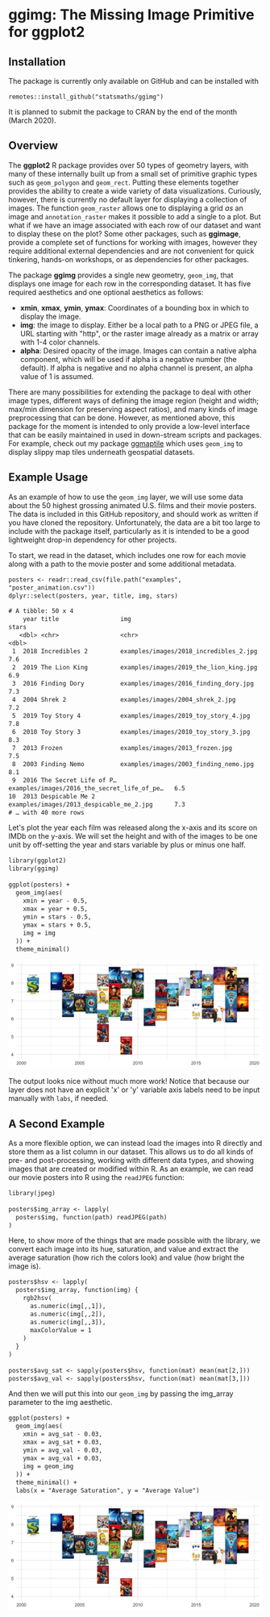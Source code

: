 # ggimg: The Missing Image Primitive for ggplot2

## Installation

The package is currently only available on GitHub and can be installed with

```{r}
remotes::install_github("statsmaths/ggimg")
```

It is planned to submit the package to CRAN by the end of the month
(March 2020).

## Overview

The **ggplot2** R package provides over 50 types of geometry layers, with many
of these internally built up from a small set of primitive graphic types such
as `geom_polygon` and `geom_rect`. Putting these elements together provides
the ability to create a wide variety of data visualizations. Curiously, however,
there is currently no default layer for displaying a collection of images.
The function `geom_raster` allows one to displaying a grid *as* an image and
`annotation_raster` makes it possible to add a single to a plot. But what if
we have an image associated with each row of our dataset and want to display
these on the plot? Some other packages, such as **ggimage**, provide a complete
set of functions for working with images, however they require additional
external dependencies and are not convenient for quick tinkering, hands-on
workshops, or as dependencies for other packages.

The package **ggimg** provides a single new geometry, `geom_img`,
that displays one image for each row in the corresponding dataset. It has five
required aesthetics and one optional aesthetics as follows:

- **xmin**, **xmax**, **ymin**, **ymax**: Coordinates of a bounding box in which
to display the image.
- **img**: the image to display. Either be a local path to a PNG or JPEG
file, a URL starting with "http", or the raster image already as a matrix or
array with 1-4 color channels.
- **alpha**: Desired opacity of the image. Images can contain a native alpha
component,  which will be used if alpha is a negative number (the default).
If alpha is negative and no alpha channel is present, an alpha value of 1 is
assumed.

There are many possibilities for extending the package to deal with other
image types, different ways of defining the image region (height and width;
max/min dimension for preserving aspect ratios), and many kinds of image
preprocessing that can be done. However, as mentioned above, this package for
the moment is intended to only provide a low-level interface that can be easily
maintained in used in down-stream scripts and packages. For example, check out
my package [ggmaptile](https://github.com/statsmaths/ggmaptile) which uses
`geom_img` to display slippy map tiles underneath geospatial datasets.

## Example Usage

As an example of how to use the `geom_img` layer, we will use some data about
the 50 highest grossing animated U.S. films and their movie posters. The data
is included in this GitHub repository, and should work as written if you have
cloned the repository. Unfortunately, the data are a bit too large to include
with the package itself, particularly as it is intended to be a good lightweight
drop-in dependency for other projects.

To start, we read in the dataset, which includes one row for each movie along
with a path to the movie poster and some additional metadata.

```{r}
posters <- readr::read_csv(file.path("examples", "poster_animation.csv"))
dplyr::select(posters, year, title, img, stars)
```
```
# A tibble: 50 x 4
    year title                 img                                         stars
   <dbl> <chr>                 <chr>                                       <dbl>
 1  2018 Incredibles 2         examples/images/2018_incredibles_2.jpg        7.6
 2  2019 The Lion King         examples/images/2019_the_lion_king.jpg        6.9
 3  2016 Finding Dory          examples/images/2016_finding_dory.jpg         7.3
 4  2004 Shrek 2               examples/images/2004_shrek_2.jpg              7.2
 5  2019 Toy Story 4           examples/images/2019_toy_story_4.jpg          7.8
 6  2010 Toy Story 3           examples/images/2010_toy_story_3.jpg          8.3
 7  2013 Frozen                examples/images/2013_frozen.jpg               7.5
 8  2003 Finding Nemo          examples/images/2003_finding_nemo.jpg         8.1
 9  2016 The Secret Life of P… examples/images/2016_the_secret_life_of_pe…   6.5
10  2013 Despicable Me 2       examples/images/2013_despicable_me_2.jpg      7.3
# … with 40 more rows
```

Let's plot the year each film was released along the x-axis and its score on
IMDb on the y-axis. We will set the height and with of the images to be one unit
by off-setting the year and stars variable by plus or minus one half.

```{r}
library(ggplot2)
library(ggimg)

ggplot(posters) +
  geom_img(aes(
    xmin = year - 0.5,
    xmax = year + 0.5,
    ymin = stars - 0.5,
    ymax = stars + 0.5,
    img = img
  )) +
  theme_minimal()
```

![](examples/poster_scatter.jpg)

The output looks nice without much more work! Notice that because our layer
does not have an explicit 'x' or 'y' variable axis labels need to be input
manually with `labs`, if needed.

## A Second Example

As a more flexible option, we can instead load the images into R directly and
store them as a list column in our dataset. This allows us to do all kinds of
pre- and post-processing, working with different data types, and showing images
that are created or modified within R. As an example, we can read our movie
posters into R using the `readJPEG` function:

```{r}
library(jpeg)

posters$img_array <- lapply(
  posters$img, function(path) readJPEG(path)
)
```

Here, to show more of the things that are made possible with the library,
we convert each image into its hue, saturation, and value and extract the
average saturation (how rich the colors look) and value (how bright the image
is).

```{r}
posters$hsv <- lapply(
  posters$img_array, function(img) {
    rgb2hsv(
      as.numeric(img[,,1]),
      as.numeric(img[,,2]),
      as.numeric(img[,,3]),
      maxColorValue = 1
    )
  }
)

posters$avg_sat <- sapply(posters$hsv, function(mat) mean(mat[2,]))
posters$avg_val <- sapply(posters$hsv, function(mat) mean(mat[3,]))
```

And then we will put this into our `geom_img` by passing the img_array parameter
to the img aesthetic.

```{r}
ggplot(posters) +
  geom_img(aes(
    xmin = avg_sat - 0.03,
    xmax = avg_sat + 0.03,
    ymin = avg_val - 0.03,
    ymax = avg_val + 0.03,
    img = geom_img
  )) +
  theme_minimal() +
  labs(x = "Average Saturation", y = "Average Value")
```

![](examples/poster_scatter.jpg)
